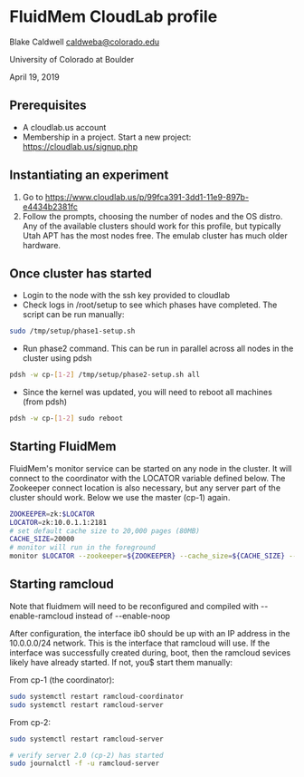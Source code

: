# FluidMem CloudLab profile

Blake Caldwell <caldweba@colorado.edu>

University of Colorado at Boulder

April 19, 2019

## Prerequisites
 - A cloudlab.us account
 - Membership in a project. Start a new project: https://cloudlab.us/signup.php

## Instantiating an experiment
 1. Go to https://www.cloudlab.us/p/99fca391-3dd1-11e9-897b-e4434b2381fc
 2. Follow the prompts, choosing the number of nodes and the OS distro. Any of the available
    clusters should work for this profile, but typically Utah APT has the most nodes free.
    The emulab cluster has much older hardware.

## Once cluster has started
 - Login to the node with the ssh key provided to cloudlab
 - Check logs in /root/setup to see which phases have completed. The script can be run manually:

```bash
sudo /tmp/setup/phase1-setup.sh
```

- Run phase2 command. This can be run in parallel across all nodes in the cluster using pdsh

```bash
pdsh -w cp-[1-2] /tmp/setup/phase2-setup.sh all
```

- Since the kernel was updated, you will need to reboot all machines (from pdsh)

```bash
pdsh -w cp-[1-2] sudo reboot
```

## Starting FluidMem

FluidMem's monitor service can be started on any node in the cluster. It will connect to the coordinator with the LOCATOR variable defined below. The Zookeeper connect location  is also necessary, but any server part of the cluster should work. Below we use the master (cp-1) again.
```bash
ZOOKEEPER=zk:$LOCATOR
LOCATOR=zk:10.0.1.1:2181
# set default cache size to 20,000 pages (80MB)
CACHE_SIZE=20000
# monitor will run in the foreground
monitor $LOCATOR --zookeeper=${ZOOKEEPER} --cache_size=${CACHE_SIZE} --print_info
```

## Starting ramcloud

Note that fluidmem will need to be reconfigured and compiled with --enable-ramcloud instead of --enable-noop

After configuration, the interface ib0 should be up with an IP address in the 10.0.0.0/24 network. This is the interface that ramcloud will use. If the interface was successfully created during, boot, then the ramcloud sevices likely have already started. If not, you$ start them manually:

From cp-1 (the coordinator):
```bash
sudo systemctl restart ramcloud-coordinator
sudo systemctl restart ramcloud-server
```

From cp-2:
```bash
sudo systemctl restart ramcloud-server

# verify server 2.0 (cp-2) has started
sudo journalctl -f -u ramcloud-server
```
